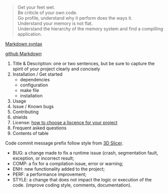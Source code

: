> Get your feet wet.   
> Be criticle of your own code.   
> Go profile, understand why it perform does the ways it.   
> Understand your memory is not flat.   
> Understand the hierarchy of the memory system and find a compilling application.   


[Markdown syntax](https://help.github.com/articles/basic-writing-and-formatting-syntax/)

[github Markdown](https://guides.github.com/features/mastering-markdown/)

1. Title & Description: one or two sentences, but be sure to capture the spirit of your project clearly and concisely
2. Installation / Get started
    - dependencies
    - configuration
    - make file
    - installation
3. Usage
4. Issue / Known bugs
5. Contributing
6. shields
7. License: [how to choose a liscence for your project](https://choosealicense.com/)
8. Frequent asked questions
9. Contents of table

Code commit message prefix follow style from [3D Slicer](https://www.slicer.org/).
- BUG: a change made to fix a runtime issue (crash, segmentation fault, exception, or incorrect result;   
- COMP: a fix for a compilation issue, error or warning;   
- ENH: new functionality added to the project;   
- PERF: a performance improvement;   
- STYLE: a change that does not impact the logic or execution of the code. (improve coding style, comments, documentation).   